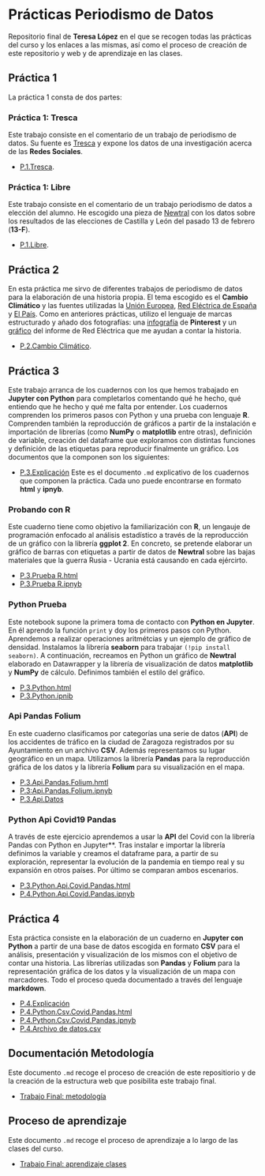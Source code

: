 # Prácticas Periodismo de Datos
Repositorio final de **Teresa López** en el que se recogen todas las prácticas del curso y los enlaces a las mismas, así como el proceso de creación de este repositorio y web y de aprendizaje en las clases.
 ## Práctica 1
La práctica 1 consta de dos partes:
### Práctica 1: Tresca
 Este trabajo consiste en el comentario de un trabajo de periodismo de datos. Su fuente es [Tresca](https://trescaproject.eu/2021/10/07/are-social-media-harmful-yes-say-most-europeans-but-its-complicated/) y expone los datos de una investigación acerca de las **Redes Sociales**.
- [P.1.Tresca](https://github.com/Pontedatos/teresa-lopez-lopez/teresa-lopez-lopez/practica-1-tresca.md).
 ### Práctica 1: Libre
Este trabajo consiste en el comentario de un trabajo periodismo de datos a elección del alumno. He escogido una pieza de [Newtral](https://www.newtral.es/pp-vox-resultados-elecciones-castilla-leon/20220214/) con los datos sobre los resultados de las elecciones de Castilla y León del pasado 13 de febrero (**13-F**).
- [P.1.Libre](https://github.com/Pontedatos/teresa-lopez-lopez/practica-1-libre.md).
## Práctica 2
En esta práctica me sirvo de diferentes trabajos de periodismo de datos para la elaboración de una historia propia. El tema escogido es el **Cambio Climático** y las fuentes utilizadas la [Unión Europea](https://op.europa.eu/en/publication-detail/-/publication/b9a25ba4-9ef6-11ea-9d2d-01aa75ed71a1/language-), [Red Eléctrica de España](https://www.pv-magazine.es/2021/03/16/record-historico-de-produccion-renovable-en-2020-que-supuso-el-44-de-la-generacion/) y [El País](https://elpais.com/clima-y-medio-ambiente/cambio-climatico/2021-11-07/como-sera-2060-el-mapa-con-nuestros-posibles-futuros-climaticos.html). Como en anteriores prácticas, utilizo el lenguaje de marcas estructurado y añado dos fotografías: una [infografía](https://i.pinimg.com/originals/39/a1/1d/39a11ddcc1817b1fbeffbf2ef7819b5e.jpg) de **Pinterest** y un [gráfico](https://www.energias-renovables.com/ficheroenergias/fotos/agenda/original/c/coberturadelademanda2020.jpg) del informe de Red Eléctrica que me ayudan a contar la historia.
- [P.2.Cambio Climático](https://github.com/Pontedatos/teresa-lopez-lopez/practica-2.md).
## Práctica 3
Este trabajo arranca de los cuadernos con los que hemos trabajado en **Jupyter con Python** para completarlos comentando qué he hecho, qué entiendo que he hecho y qué me falta por entender. Los cuadernos comprenden los primeros pasos con Python y una prueba con lenguaje **R**. Comprenden también la reproducción de gráficos a partir de la instalación e importación de librerías (como **NumPy** o **matplotlib** entre otras), definición de variable, creación del dataframe que exploramos con distintas funciones y definición de las etiquetas para reproducir finalmente un gráfico. Los documentos que la componen son los siguientes:
- [P.3.Explicación](https://github.com/Pontedatos/teresa-lopez-lopez/practica-3.md)
Este es el documento `.md` explicativo de los cuadernos que componen la práctica. Cada uno puede encontrarse en formato **html** y **ipnyb**.
### Probando con R
Este cuaderno tiene como objetivo la familiarización con **R**, un lengauje de programación enfocado al análisis estadístico a través de la reproducción de un gráfico con la librería **ggplot 2**. En concreto, se pretende elaborar un gráfico de barras con etiquetas a partir de datos de **Newtral** sobre las bajas materiales que la guerra Rusia - Ucrania está causando en cada ejércirto.
- [P.3.Prueba R.html](https://github.com/Pontedatos/teresa-lopez-lopez/probando-con-r.html)
- [P.3.Prueba R.ipnyb](https://github.com/Pontedatos/teresa-lopez-lopez/probando-con-r.ipnyb)
### Python Prueba 
Este notebook supone la primera toma de contacto con **Python en Jupyter**. En él aprendo la función `print` y doy los primeros pasos con Python. Aprendemos a realizar operaciones aritmétcias y un ejemplo de gráfico de densidad. Instalamos la librería **seaborn** para trabajar `(!pip install seaborn)`. A continuación, recreamos en Python un gráfico de **Newtral** elaborado en Datawrapper y la librería de visualización de datos **matplotlib** y **NumPy** de cálculo. Definimos también el estilo del gráfico.
- [P.3.Python.html](https://github.com/Pontedatos/teresa-lopez-lopez/python-prueba.html)
- [P.3.Python.ipnib](https://github.com/Pontedatos/teresa-lopez-lopez/python-prueba-ipnyb)
### Api Pandas Folium 
En este cuaderno clasificamos por categorías una serie de datos (**API**) de los accidentes de tráfico en la ciudad de Zaragoza registrados por su Ayuntamiento en un archivo **CSV**. Además representamos su lugar geográfico en un mapa. Utilizamos la librería **Pandas** para la reproducción gráfica de los datos y la librería **Folium** para su visualización en el mapa.
- [P.3.Api.Pandas.Folium.hmtl](https://github.com/Pontedatos/teresa-lopez-lopez/api-pandas-folium.html)
- [P.3:Api.Pandas.Folium.ipnyb](https://github.com/Pontedatos/teresa-lopez-lopez/api-pandas-folium.ipnyb)
- [P.3.Api.Datos](https://github.com/Pontedatos/teresa-lopez-lopez/archivo-datos-practica-3.csv)
### Python Api Covid19 Pandas
A través de este ejercicio aprendemos a usar la **API** del Covid con la librería Pandas con Python en Jupyter**. Tras instalar e importar la librería definimos la variable y creamos el dataframe para, a partir de su exploración, representar la evolución de la pandemia en tiempo real y su expansión en otros países. Por último se comparan ambos escenarios.
- [P.3.Python.Api.Covid.Pandas.html](https://github.com/Pontedatos/teresa-lopez-lopez/python-api-covid19-pandas.html)
- [P.4.Python.Api.Covid.Pandas.ipnyb](https://github.com/Pontedatos/teresa-lopez-lopez/python-api-covid19.pandas.ipnyb)
 ## Práctica 4
Esta práctica consiste en la elaboración de un cuaderno en **Jupyter con Python** a partir de una base de datos escogida en formato **CSV** para el análisis, presentación y visualización de los mismos con el objetivo de contar una historia. Las librerías utilizadas son **Pandas** y **Folium** para la representación gráfica de los datos y la visualización de un mapa con marcadores. Todo el proceso queda documentado a través del lenguaje **markdown**.
- [P.4.Explicación](https://github.com/Pontedatos/teresa-lopez-lopez/practica-4md)
- [P.4.Python.Csv.Covid.Pandas.html](https://github.com/Pontedatos/teresa-lopez-lopez/python-csv-covid19-pandas-.html)
- [P.4.Python.Csv.Covid.Pandas.ipnyb](https://github.com/Pontedatos/teresa-lopez-lopez/python-csv-covid19-pandas-.ipnyb)
- [P.4.Archivo de datos.csv](https://github.com/Pontedatos/teresa-lopez-lopez/practica-4-csv)
## Documentación Metodología
Este documento `.md` recoge el proceso de creación de este repositiorio y de la creación de la estructura web que posibilita este trabajo final.
- [Trabajo Final: metodología ](https://github.com/Pontedatos/teresa-lopez-lopez/metodologia.md)
## Proceso de aprendizaje
Este documento `.md` recoge el proceso de aprendizaje a lo largo de las clases del curso.
- [Trabajo Final: aprendizaje clases](https://github.com/Pontedatos/teresa-lopez-lopez/resumen.md)
